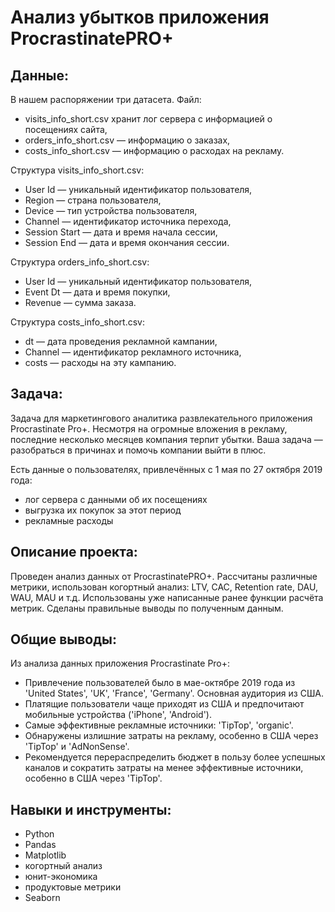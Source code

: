 # Анализ убытков приложения ProcrastinatePRO+

## Данные:
В нашем распоряжении три датасета. 
Файл:
- visits_info_short.csv хранит лог сервера с информацией о посещениях сайта, 
- orders_info_short.csv — информацию о заказах, 
- costs_info_short.csv — информацию о расходах на рекламу.

Структура visits_info_short.csv:
- User Id — уникальный идентификатор пользователя,
- Region — страна пользователя,
- Device — тип устройства пользователя,
- Channel — идентификатор источника перехода,
- Session Start — дата и время начала сессии,
- Session End — дата и время окончания сессии.

Структура orders_info_short.csv:
- User Id — уникальный идентификатор пользователя,
- Event Dt — дата и время покупки,
- Revenue — сумма заказа.

Структура costs_info_short.csv:
- dt — дата проведения рекламной кампании,
- Channel — идентификатор рекламного источника,
- costs — расходы на эту кампанию.

## Задача:
  
  Задача для маркетингового аналитика развлекательного приложения Procrastinate Pro+. Несмотря на огромные вложения в рекламу, последние несколько месяцев компания терпит убытки. Ваша задача — разобраться в причинах и помочь компании выйти в плюс.

Есть данные о пользователях, привлечённых с 1 мая по 27 октября 2019 года:
- лог сервера с данными об их посещениях
- выгрузка их покупок за этот период
- рекламные расходы

## Описание проекта:

Проведен анализ данных от ProcrastinatePRO+.
Рассчитаны различные метрики, использован когортный анализ: LTV, CAC, Retention rate, DAU, WAU, MAU и т.д. Использованы уже написанные ранее функции расчёта метрик. Сделаны правильные выводы по полученным данным.


## Общие выводы:
Из анализа данных приложения Procrastinate Pro+:

- Привлечение пользователей было в мае-октябре 2019 года из 'United States', 'UK', 'France', 'Germany'. Основная аудитория из США.
- Платящие пользователи чаще приходят из США и предпочитают мобильные устройства ('iPhone', 'Android').
- Самые эффективные рекламные источники: 'TipTop', 'organic'.
- Обнаружены излишние затраты на рекламу, особенно в США через 'TipTop' и 'AdNonSense'.
- Рекомендуется перераспределить бюджет в пользу более успешных каналов и сократить затраты на менее эффективные источники, особенно в США через 'TipTop'.

## Навыки и инструменты:
- Python
- Pandas
- Matplotlib
- когортный анализ
- юнит-экономика
- продуктовые метрики
- Seaborn


